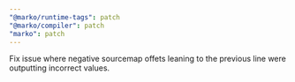 ```yaml
---
"@marko/runtime-tags": patch
"@marko/compiler": patch
"marko": patch
---
```


Fix issue where negative sourcemap offets leaning to the previous line were outputting incorrect values.
